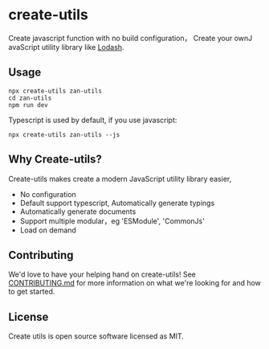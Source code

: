 # create-utils
Create javascript function with no build configuration， Create your ownJ avaScript utility library like [Lodash](https://github.com/lodash/lodash).

## Usage

```
npx create-utils zan-utils
cd zan-utils
npm run dev
```
Typescript is used by default, if you use javascript:

```
npx create-utils zan-utils --js
```

## Why Create-utils?
Create-utils makes create a modern JavaScript utility library easier,

- No configuration
- Default support typescript, Automatically generate typings
- Automatically generate documents
- Support multiple modular，eg 'ESModule', 'CommonJs'
- Load on demand

## Contributing
We'd love to have your helping hand on create-utils! See [CONTRIBUTING.md](./CONTRIBUTING.md) for more information on what we're looking for and how to get started.

## License
Create utils is open source software licensed as MIT.